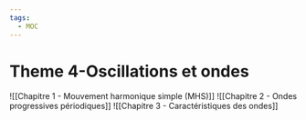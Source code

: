 ```yaml
---
tags:
  - MOC
---
```

# Theme 4-Oscillations et ondes
![[Chapitre 1 - Mouvement harmonique simple (MHS)]]
![[Chapitre 2 - Ondes progressives périodiques]]
![[Chapitre 3 - Caractéristiques des ondes]]